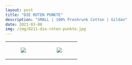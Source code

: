 ```yaml
---
layout: post
title: "DIE ROTEN PUNKTE"
description: "SMALL | 100% Preshrunk Cotton | Gildan"
date: 2021-03-08
img: /img/0211-die-roten-punkte.jpg
---
```




<table style="width:100%;"><tr><td style="vertical-align:top;">
      <figure class="tmblr-full" data-orig-height="2048" data-orig-width="1365" data-orig-src="https://concertshirts.netlify.app/shirts/0211/0211-01.jpg"><img src="https://64.media.tumblr.com/4f6c22ff03c982db3bb102e79b72d2a1/52ac1b46ddc14b4c-3e/s540x810/1cb2360011e0712c52815d4b4fad19b64c5265c1.jpg" data-orig-height="2048" data-orig-width="1365" data-orig-src="https://concertshirts.netlify.app/shirts/0211/0211-01.jpg"/></figure></td>
    <td style="vertical-align:top;">
      <figure class="tmblr-full" data-orig-height="2048" data-orig-width="1365" data-orig-src="https://concertshirts.netlify.app/shirts/0211/0211-02.jpg"><img src="https://64.media.tumblr.com/8bee5f3589fe7c4510c173b4b25e7578/52ac1b46ddc14b4c-15/s540x810/9deb8244e8bde091a560bb38705453f22b9a008b.jpg" data-orig-height="2048" data-orig-width="1365" data-orig-src="https://concertshirts.netlify.app/shirts/0211/0211-02.jpg"/></figure></td>
  </tr></table>
